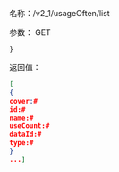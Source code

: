 名称：/v2_1/usageOften/list

参数：
GET
```json{
}
```
返回值：
```json
[
{
cover:#
id:#
name:#
useCount:#
dataId:#
type:#
}
...]
```

